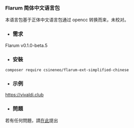 ### Flarum 简体中文语言包

本语言包基于正体中文语言包通过 opencc 转换而来，未校对。

- ### 需求
Flarum v0.1.0-beta.5

- ### 安裝
```
composer require csineneo/flarum-ext-simplified-chinese
```

- ### 示例
https://vivaldi.club 

- ### 問題
若有任何問題，請[在此](https://vivaldi.club/t/flarum)提出
